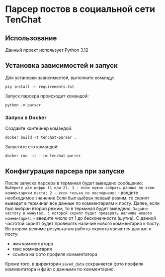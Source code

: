 # Парсер постов в социальной сети TenChat

## Использование
Данный проект использует Python 3.12

## Установка зависимостей и запуск
Для установки зависимостей, выполните команду:
```
pip install -r requirements.txt
```
Запуск парсера происходит командой:
```
python -m parser
```

### Запуск в Docker
Создайте контейнер командой:
```
docker build -t tenchat-parser .
```
Запустите его командой:
```
docker run -it --rm tenchat-parser
```

## Конфигурация парсера при запуске
После запуска парсера в терминал будет выведено сообщение:
`Выберите две цифры (1 или 2). 1 - если нужно собрать данные по всем комментариям поста; 2 - если только по последнему:` - введите необходимое значение
Если был выбран первый режим, то скрипт выведет в терминал все данные по комментариям к посту.
Далее, если был выбран второй режим, то в терминал будет выведено:
`Задайте частоту в минутах, с которой скрипт будет проверять наличие нового комментария:` - введите число от 1 до бесконечности (шутка). С данной частотой скрипт будет проверять наличие нового комментария к посту.
Во втором режиме результатам работы скрипта являются данные к посту:
- имя комментатора
- текс комментария
- ссылка на фото профиля комментатора

Кроме того, в директории `saved_data` сохраняется фото профиля комментатора и файл с данными по комментарию.